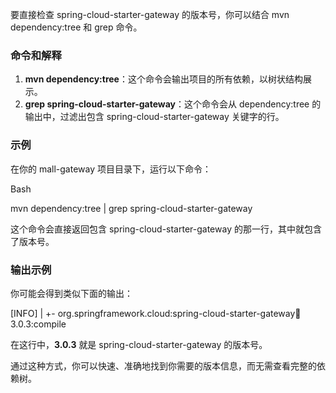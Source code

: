 要直接检查 spring-cloud-starter-gateway 的版本号，你可以结合 mvn dependency:tree 和 grep 命令。

### **命令和解释**

1. **mvn dependency:tree**：这个命令会输出项目的所有依赖，以树状结构展示。  
2. **grep spring-cloud-starter-gateway**：这个命令会从 dependency:tree 的输出中，过滤出包含 spring-cloud-starter-gateway 关键字的行。

### **示例**

在你的 mall-gateway 项目目录下，运行以下命令：

Bash

mvn dependency:tree | grep spring-cloud-starter-gateway

这个命令会直接返回包含 spring-cloud-starter-gateway 的那一行，其中就包含了版本号。

### **输出示例**

你可能会得到类似下面的输出：

\[INFO\] |  \+- org.springframework.cloud:spring-cloud-starter-gateway:jar:3.0.3:compile

在这行中，**3.0.3** 就是 spring-cloud-starter-gateway 的版本号。

通过这种方式，你可以快速、准确地找到你需要的版本信息，而无需查看完整的依赖树。